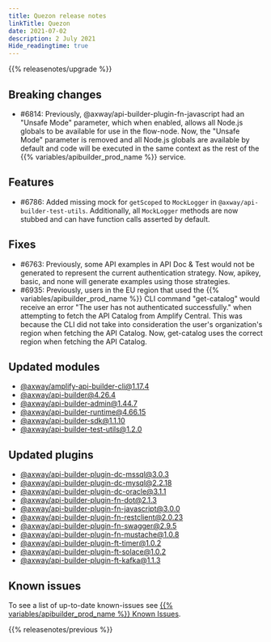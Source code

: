 ```yaml
---
title: Quezon release notes
linkTitle: Quezon
date: 2021-07-02
description: 2 July 2021
Hide_readingtime: true
---
```


{{% releasenotes/upgrade %}}
## Breaking changes

* #6814: Previously, @axway/api-builder-plugin-fn-javascript had an "Unsafe Mode" parameter, which when enabled, allows all Node.js globals to be available for use in the flow-node. Now, the "Unsafe Mode" parameter is removed and all Node.js globals are available by default and code will be executed in the same context as the rest of the {{% variables/apibuilder_prod_name %}} service.
## Features

* #6786: Added missing mock for `getScoped` to `MockLogger` in `@axway/api-builder-test-utils`. Additionally, all `MockLogger` methods are now stubbed and can have function calls asserted by default.

## Fixes

* #6763: Previously, some API examples in API Doc & Test would not be generated to represent the current authentication strategy. Now, apikey, basic, and none will generate examples using those strategies.
* #6935: Previously, users in the EU region that used the {{% variables/apibuilder_prod_name %}} CLI command "get-catalog" would receive an error "The user has not authenticated successfully." when attempting to fetch the API Catalog from Amplify Central. This was because the CLI did not take into consideration the user's organization's region when fetching the API Catalog. Now, get-catalog uses the correct region when fetching the API Catalog.

## Updated modules

* [@axway/amplify-api-builder-cli@1.17.4](https://www.npmjs.com/package/@axway/amplify-api-builder-cli/v/1.17.4)
* [@axway/api-builder@4.26.4](https://www.npmjs.com/package/@axway/api-builder/v/4.26.4)
* [@axway/api-builder-admin@1.44.7](https://www.npmjs.com/package/@axway/api-builder-admin/v/1.44.7)
* [@axway/api-builder-runtime@4.66.15](https://www.npmjs.com/package/@axway/api-builder-runtime/v/4.66.15)
* [@axway/api-builder-sdk@1.1.10](https://www.npmjs.com/package/@axway/api-builder-sdk/v/1.1.10)
* [@axway/api-builder-test-utils@1.2.0](https://www.npmjs.com/package/@axway/api-builder-test-utils/v/1.2.0)

## Updated plugins

* [@axway/api-builder-plugin-dc-mssql@3.0.3](https://www.npmjs.com/package/@axway/api-builder-plugin-dc-mssql/v/3.0.3)
* [@axway/api-builder-plugin-dc-mysql@2.2.18](https://www.npmjs.com/package/@axway/api-builder-plugin-dc-mysql/v/2.2.18)
* [@axway/api-builder-plugin-dc-oracle@3.1.1](https://www.npmjs.com/package/@axway/api-builder-plugin-dc-oracle/v/3.1.1)
* [@axway/api-builder-plugin-fn-dot@2.1.3](https://www.npmjs.com/package/@axway/api-builder-plugin-fn-dot/v/2.1.3)
* [@axway/api-builder-plugin-fn-javascript@3.0.0](https://www.npmjs.com/package/@axway/api-builder-plugin-fn-javascript/v/3.0.0)
* [@axway/api-builder-plugin-fn-restclient@2.0.23](https://www.npmjs.com/package/@axway/api-builder-plugin-fn-restclient/v/2.0.23)
* [@axway/api-builder-plugin-fn-swagger@2.9.5](https://www.npmjs.com/package/@axway/api-builder-plugin-fn-swagger/v/2.9.5)
* [@axway/api-builder-plugin-fn-mustache@1.0.8](https://www.npmjs.com/package/@axway/api-builder-plugin-fn-mustache/v/1.0.8)
* [@axway/api-builder-plugin-ft-timer@1.0.2](https://www.npmjs.com/package/@axway/api-builder-plugin-ft-timer/v/1.0.2)
* [@axway/api-builder-plugin-ft-solace@1.0.2](https://www.npmjs.com/package/@axway/api-builder-plugin-ft-solace/v/1.0.2)
* [@axway/api-builder-plugin-ft-kafka@1.1.3](https://www.npmjs.com/package/@axway/api-builder-plugin-ft-kafka/v/1.1.3)

## Known issues

To see a list of up-to-date known-issues see [{{% variables/apibuilder_prod_name %}} Known Issues](/docs/known_issues/).

{{% releasenotes/previous %}}
